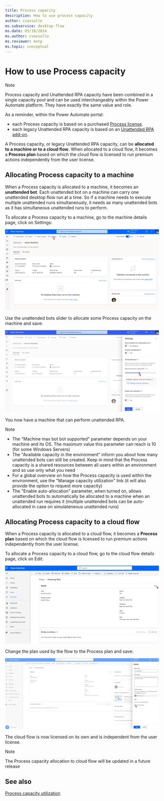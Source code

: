 ```yaml
---
title: Process capacity
description: How to use process capacity
author: cvassallo
ms.subservice: desktop-flow
ms.date: 03/18/2024
ms.author: cvassallo
ms.reviewer: matp
ms.topic: conceptual
---
```


# How to use Process capacity

> [!NOTE]
>
> Process capacity and Unattended RPA capacity have been combined in a single capacity pool and can be used interchangeably within the Power Automate platform. They have exactly the same value and role.

As a reminder, within the Power Automate portal:
- each Process capacity is based on a purchased [Process license](/power-platform/admin/power-automate-licensing/types).
- each legacy Unattended RPA capacity is based on an [Unattended RPA add-on](/power-platform/admin/power-automate-licensing/add-ons#unattended-rpa-add-on).

A Process capacity, or legacy Unattended RPA capacity, can be **allocated to a machine or to a cloud flow**. When allocated to a cloud flow, it becomes a **Process plan** based on which the cloud flow is licensed to run premium actions independently from the user license. 

## Allocating Process capacity to a machine

When a Process capacity is allocated to a machine, it becomes an **unattended bot**. Each unattended bot on a machine can carry one unattended desktop flow run at a time. So if a machine needs to execute multiple unattended runs simultaneously, it needs as many unattended bots as it has simultaneous unattended runs to perform. 

To allocate a Process capacity to a machine, go to the machine details page, click on Settings:

![Machine page - No unattended bot](media/capacity-utilization/machine-page-0-bot.png)

Use the unattended bots slider to allocate some Process capacity on the machine and save:

![Machine page - Settings - One unattended bot](media/capacity-utilization/machine-page-setting-1-bot-2.png)

You now have a machine that can perform unattended RPA.

> [!NOTE]
>
> - The "Machine max bot bot supported" parameter depends on your machine and its OS. The maximum value this parameter can reach is 10 (for some Windows Servers)
> - The "Available capacity in the environment" inform you about how many unattended bots can still be created. Keep in mind that the Process capacity is a shared resources between all users within an environment and so use only what you need
> - For a global overview on how the Process capacity is used within the environment, use the "Manage capacity utilization" link (it will also provide the option to request more capacity)
> - The "Enable auto-allocation" parameter, when turned on, allows unattended bots to automatically be allocated to a machine when an unattended run requires it (multiple unattended bots can be auto-allocated in case on simulateneous unattended runs)

## Allocating Process capacity to a cloud flow

When a Process capacity is allocated to a cloud flow, it becomes a **Process plan** based on which the cloud flow is licensed to run premium actions independently from the user license. 

To allocate a Process capacity to a cloud flow, go to the cloud flow details page, click on Edit:

![Cloud flow page - User plan](media/capacity-utilization/cloud-flow-user-plan.png)

Change the plan used by the flow to the Process plan and save: 

![Cloud flow page - Settings - Process plan](media/capacity-utilization/cloud-flow-setting-flow-plan.png)

The cloud flow is now licensed on its own and is independent from the user license.

> [!NOTE]
>
> The Process capacity allocation to cloud flow will be updated in a future release

## See also

[Process capacity utilization](capacity-utilization-process.md)
